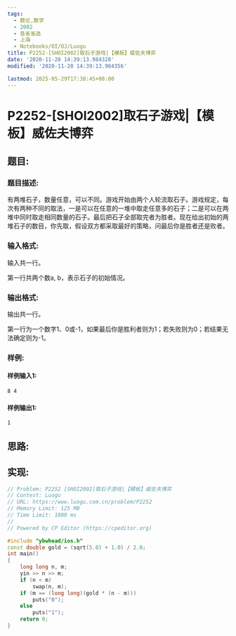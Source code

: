 ```yaml
---
tags: 
  - 数论,数学
  - 2002
  - 各省省选
  - 上海
  - Notebooks/OI/OJ/Luogu
title: P2252-[SHOI2002]取石子游戏|【模板】威佐夫博弈
date: '2020-11-28 14:39:13.984328'
modified: '2020-11-28 14:39:13.984356'

lastmod: 2025-05-29T17:38:45+08:00
---
```

# P2252-[SHOI2002]取石子游戏|【模板】威佐夫博弈
## 题目:
### 题目描述:
有两堆石子，数量任意，可以不同。游戏开始由两个人轮流取石子。游戏规定，每次有两种不同的取法，一是可以在任意的一堆中取走任意多的石子；二是可以在两堆中同时取走相同数量的石子。最后把石子全部取完者为胜者。现在给出初始的两堆石子的数目，你先取，假设双方都采取最好的策略，问最后你是胜者还是败者。

### 输入格式:
输入共一行。

第一行共两个数a, b，表示石子的初始情况。

### 输出格式:
输出共一行。

第一行为一个数字1、0或-1，如果最后你是胜利者则为1；若失败则为0；若结果无法确定则为-1。

### 样例:
#### 样例输入1:
```
8 4

```
#### 样例输出1:
```
1

```
## 思路:

## 实现:
```cpp
// Problem: P2252 [SHOI2002]取石子游戏|【模板】威佐夫博弈
// Contest: Luogu
// URL: https://www.luogu.com.cn/problem/P2252
// Memory Limit: 125 MB
// Time Limit: 1000 ms
//
// Powered by CP Editor (https://cpeditor.org)

#include "ybwhead/ios.h"
const double gold = (sqrt(5.0) + 1.0) / 2.0;
int main()
{
    long long n, m;
    yin >> n >> m;
    if (n < m)
        swap(n, m);
    if (m == (long long)(gold * (n - m)))
        puts("0");
    else
        puts("1");
    return 0;
}
```

